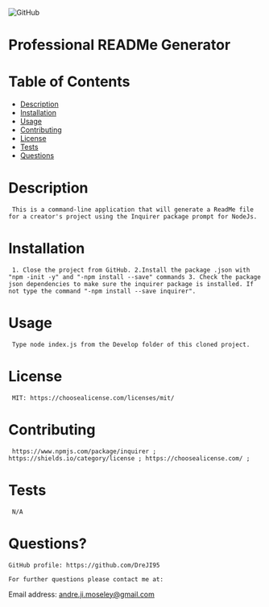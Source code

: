 
  ![GitHub](https://img.shields.io/github/license/DreJI95/Professional-README-Generator?color=blue&logo=MIT)

  # Professional READMe Generator

  # Table of Contents
  * [Description](#description)
  * [Installation](#installation)
  * [Usage](#usage)
  * [Contributing](#contributing)
  * [License](#license)
  * [Tests](#tests)
  * [Questions](#questions?)

  # Description
     This is a command-line application that will generate a ReadMe file for a creator's project using the Inquirer package prompt for NodeJs.

  # Installation 
     1. Close the project from GitHub. 2.Install the package .json with "npm -init -y" and "-npm install --save" commands 3. Check the package json dependencies to make sure the inquirer package is installed. If not type the command "-npm install --save inquirer".

  # Usage 
     Type node index.js from the Develop folder of this cloned project.

  # License
     MIT: https://choosealicense.com/licenses/mit/

  # Contributing
     https://www.npmjs.com/package/inquirer ; https://shields.io/category/license ; https://choosealicense.com/ ;

  # Tests
     N/A

  # Questions?

    GitHub profile: https://github.com/DreJI95
     
    For further questions please contact me at:

  Email address: andre.ji.moseley@gmail.com
